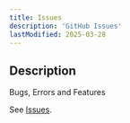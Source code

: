 ```yaml
---
title: Issues
description: 'GitHub Issues'
lastModified: 2025-03-28
---
```


## Description

Bugs, Errors and Features

See [Issues](https://issues.annebrown.ca).
